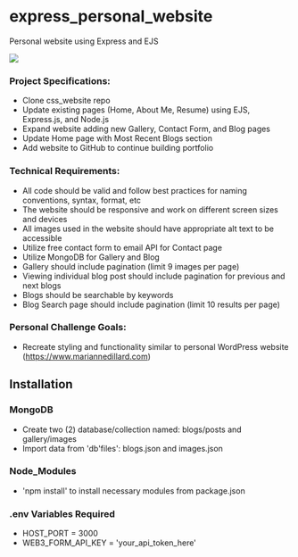 # express_personal_website
Personal website using Express and EJS

![](https://media.giphy.com/media/v1.Y2lkPTc5MGI3NjExcjhiZGk2OGFubnY4ZnphY2d0MmU3dnMzOGpja256Nm5kanhlcGhtMSZlcD12MV9pbnRlcm5hbF9naWZfYnlfaWQmY3Q9Zw/Kn3IbgHhxj5D894kVG/giphy.gif)

### Project Specifications:

- Clone css_website repo
- Update existing pages (Home, About Me, Resume) using EJS, Express.js, and Node.js
- Expand website adding new Gallery, Contact Form, and Blog pages
- Update Home page with Most Recent Blogs section
- Add website to GitHub to continue building portfolio

### Technical Requirements:

- All code should be valid and follow best practices for naming conventions, syntax, format, etc
- The website should be responsive and work on different screen sizes and devices
- All images used in the website should have appropriate alt text to be accessible
- Utilize free contact form to email API for Contact page
- Utilize MongoDB for Gallery and Blog
- Gallery should include pagination (limit 9 images per page)
- Viewing individual blog post should include pagination for previous and next blogs
- Blogs should be searchable by keywords
- Blog Search page should include pagination (limit 10 results per page)

### Personal Challenge Goals:

- Recreate styling and functionality similar to personal WordPress website (https://www.mariannedillard.com)


## Installation

### MongoDB

- Create two (2) database/collection named: blogs/posts and gallery/images
- Import data from 'db'files': blogs.json and images.json

### Node_Modules

- 'npm install' to install necessary modules from package.json

### .env Variables Required

- HOST_PORT = 3000
- WEB3_FORM_API_KEY = 'your_api_token_here'
